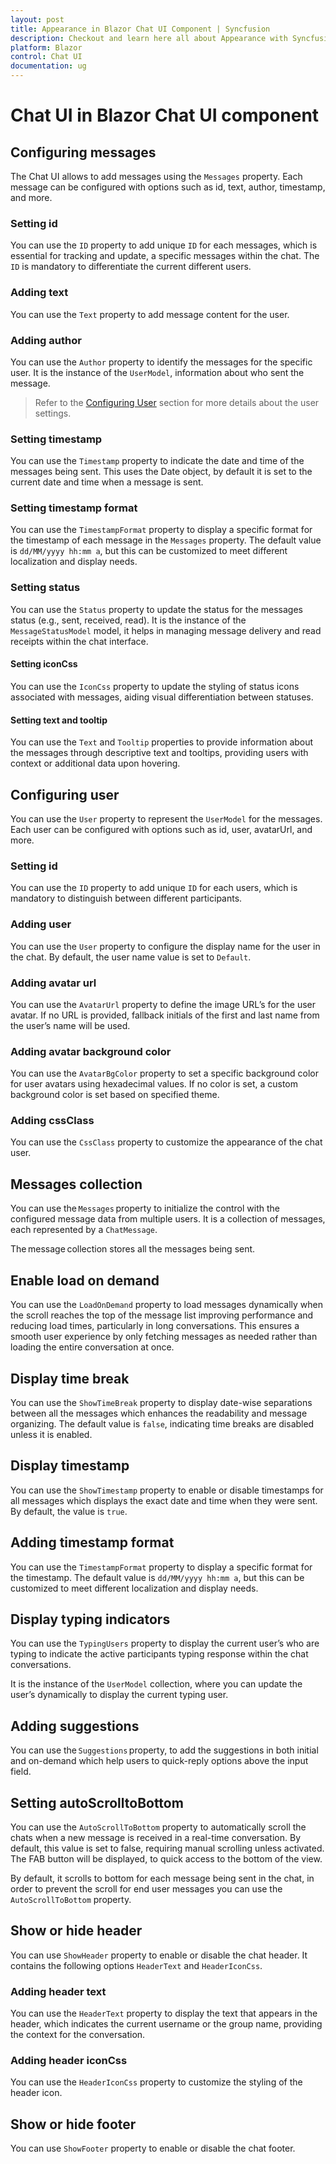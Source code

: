 ```yaml
---
layout: post
title: Appearance in Blazor Chat UI Component | Syncfusion
description: Checkout and learn here all about Appearance with Syncfusion Blazor Chat UI component in Blazor Server App and Blazor WebAssembly App.
platform: Blazor
control: Chat UI
documentation: ug
---
```


# Chat UI in Blazor Chat UI component

## Configuring messages

The Chat UI allows to add messages using the `Messages` property. Each message can be configured with options such as id, text, author, timestamp, and more.

### Setting id

You can use the `ID` property to add unique `ID` for each messages, which is essential for tracking and update, a specific messages within the chat. The `ID` is mandatory to differentiate the current different users.

### Adding text

You can use the `Text` property to add message content for the user.

### Adding author

You can use the `Author` property to identify the messages for the specific user. It is the instance of the `UserModel`, information about who sent the message.

> Refer to the [Configuring User](./chat-ui#configuring-user) section for more details about the user settings.

### Setting timestamp

You can use the `Timestamp` property to indicate the date and time of the messages being sent. This uses the Date object, by default it is set to the current date and time when a message is sent.

### Setting timestamp format

You can use the `TimestampFormat` property to display a specific format for the timestamp of each message in the `Messages` property. The default value is `dd/MM/yyyy hh:mm a`, but this can be customized to meet different localization and display needs.

### Setting status

You can use the `Status` property to update the status for the messages status (e.g., sent, received, read). It is the instance of the `MessageStatusModel` model, it helps in managing message delivery and read receipts within the chat interface.

#### Setting iconCss 

You can use the `IconCss` property to update the styling of status icons associated with messages, aiding visual differentiation between statuses.

#### Setting text and tooltip 

You can use the `Text` and `Tooltip` properties to provide information about the messages through descriptive text and tooltips, providing users with context or additional data upon hovering.

## Configuring user

You can use the `User` property to represent the `UserModel` for the messages. Each user can be configured with options such as id, user, avatarUrl, and more. 

### Setting id

You can use the `ID` property to add unique `ID` for each users, which is mandatory to distinguish between different participants.

### Adding user

You can use the `User` property to configure the display name for the user in the chat. By default, the user name value is set to `Default`.

### Adding avatar url

You can use the `AvatarUrl` property to define the image URL’s for the user avatar. If no URL is provided, fallback initials of the first and last name from the user’s name will be used.

### Adding avatar background color

You can use the `AvatarBgColor` property to set a specific background color for user avatars using hexadecimal values. If no color is set, a custom background color is set based on specified theme.

### Adding cssClass

You can use the `CssClass` property to customize the appearance of the chat user.

## Messages collection

You can use the `Messages` property to initialize the control with the configured message data from multiple users. It is a collection of messages, each represented by a `ChatMessage`.

The message collection stores all the messages being sent. 

## Enable load on demand

You can use the `LoadOnDemand` property to load messages dynamically when the scroll reaches the top of the message list improving performance and reducing load times, particularly in long conversations. This ensures a smooth user experience by only fetching messages as needed rather than loading the entire conversation at once.

## Display time break

You can use the `ShowTimeBreak` property to display date-wise separations between all the messages which enhances the readability and message organizing. The default value is `false`, indicating time breaks are disabled unless it is enabled.

## Display timestamp

You can use the `ShowTimestamp` property to enable or disable timestamps for all messages which displays the exact date and time when they were sent. By default, the value is `true`.

## Adding timestamp format

You can use the `TimestampFormat` property to display a specific format for the timestamp. The default value is `dd/MM/yyyy hh:mm a`, but this can be customized to meet different localization and display needs.

## Display typing indicators

You can use the `TypingUsers` property  to display the current user’s who are typing to indicate the active participants typing response within the chat conversations.

It is the instance of the `UserModel` collection, where you can update the user’s dynamically to display the current typing user.

## Adding suggestions

You can use the `Suggestions` property, to add the suggestions in both initial and on-demand which help users to quick-reply options above the input field. 

## Setting autoScrolltoBottom

You can use the `AutoScrollToBottom` property to automatically scroll the chats when a new message is received in a real-time conversation. By default, this value is set to false, requiring manual scrolling unless activated. The FAB button will be displayed, to quick access to the bottom of the view. 

By default, it scrolls to bottom for each message being sent in the chat, in order to prevent the scroll for end user messages you can use the `AutoScrollToBottom` property.

## Show or hide header

You can use `ShowHeader` property to enable or disable the chat header. It contains the following options `HeaderText` and `HeaderIconCss`.

### Adding header text

You can use the `HeaderText` property to display the text that appears in the header, which indicates the current username or the group name, providing the context for the conversation.

### Adding header iconCss

You can use the `HeaderIconCss` property to customize the styling of the header icon.

## Show or hide footer

You can use `ShowFooter` property to enable or disable the chat footer.